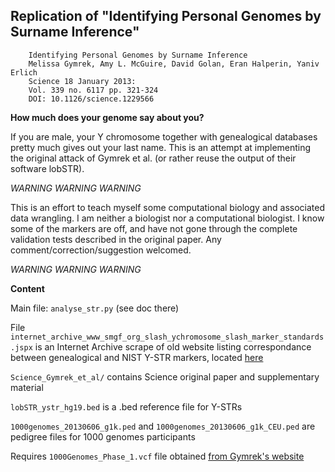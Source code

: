 Replication of "Identifying Personal Genomes by Surname Inference"
------------------------------------------------------------------

        Identifying Personal Genomes by Surname Inference
        Melissa Gymrek, Amy L. McGuire, David Golan, Eran Halperin, Yaniv Erlich
        Science 18 January 2013: 
        Vol. 339 no. 6117 pp. 321-324 
        DOI: 10.1126/science.1229566

**How much does your genome say about you?**

If you are male, your Y chromosome together with genealogical databases pretty much gives out your last name. This is an attempt at implementing the original attack of Gymrek et al. (or rather reuse the output of their software lobSTR). 

*WARNING WARNING WARNING*

This is an effort to teach myself some computational biology and associated data wrangling. I am neither a biologist nor a computational biologist. I know some of the markers are off, and have not gone through the complete validation tests described in the original paper. Any comment/correction/suggestion welcomed.

*WARNING WARNING WARNING*


**Content**

Main file: `analyse_str.py` (see doc there)

File `internet_archive_www_smgf_org_slash_ychromosome_slash_marker_standards.jspx` 
is an Internet Archive scrape of old website listing correspondance between genealogical and NIST Y-STR markers, located [here](https://web.archive.org/web/20130518082814/http://www.smgf.org/ychromosome/marker_standards.jspx)


`Science_Gymrek_et_al/` contains Science original paper and supplementary material


`lobSTR_ystr_hg19.bed` is  a .bed reference file for Y-STRs


`1000genomes_20130606_g1k.ped` and `1000genomes_20130606_g1k_CEU.ped` are pedigree files for 1000 genomes participants

Requires `1000Genomes_Phase_1.vcf` file obtained [from Gymrek's website](http://files.teamerlich.org/lobSTR/1000Genomes_Phase_1.vcf.gz)


